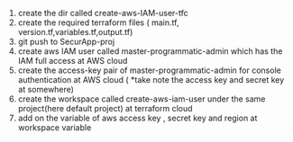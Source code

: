 1. create the dir called create-aws-IAM-user-tfc
2. create the required terraform files ( main.tf, version.tf,variables.tf,output.tf)
3. git push to SecurApp-proj
4. create aws IAM user called master-programmatic-admin which has the IAM full access at AWS cloud
5. create the access-key pair of master-programmatic-admin for console authentication at AWS cloud ( *take note the access key and secret key at somewhere)
6. create the workspace called create-aws-iam-user under the same project(here default project) at terraform cloud
7. add on the variable of aws access key , secret key and region at workspace variable

